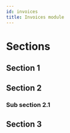 ```yaml
---
id: invoices
title: Invoices module
---
```



# Sections
## Section 1
## Section 2
### Sub section 2.1
## Section 3